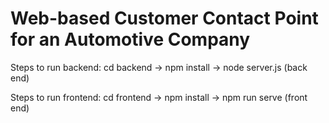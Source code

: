# Web-based Customer Contact Point for an Automotive Company

Steps to run backend:
cd backend ->
npm install ->
node server.js (back end)

Steps to run frontend:
cd frontend ->
npm install ->
npm run serve (front end)

